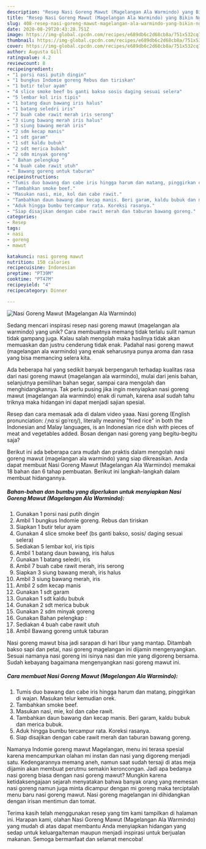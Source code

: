 ```yaml
---
description: "Resep Nasi Goreng Mawut (Magelangan Ala Warmindo) yang Bikin Ngiler"
title: "Resep Nasi Goreng Mawut (Magelangan Ala Warmindo) yang Bikin Ngiler"
slug: 408-resep-nasi-goreng-mawut-magelangan-ala-warmindo-yang-bikin-ngiler
date: 2020-08-29T20:43:28.751Z
image: https://img-global.cpcdn.com/recipes/e689db6c2d68cb8a/751x532cq70/nasi-goreng-mawut-magelangan-ala-warmindo-foto-resep-utama.jpg
thumbnail: https://img-global.cpcdn.com/recipes/e689db6c2d68cb8a/751x532cq70/nasi-goreng-mawut-magelangan-ala-warmindo-foto-resep-utama.jpg
cover: https://img-global.cpcdn.com/recipes/e689db6c2d68cb8a/751x532cq70/nasi-goreng-mawut-magelangan-ala-warmindo-foto-resep-utama.jpg
author: Augusta Gill
ratingvalue: 4.2
reviewcount: 8
recipeingredient:
- "1 porsi nasi putih dingin"
- "1 bungkus Indomie goreng Rebus dan tiriskan"
- "1 butir telur ayam"
- "4 slice smoke beef bs ganti bakso sosis daging sesuai selera"
- "5 lembar kol iris tipis"
- "1 batang daun bawang iris halus"
- "1 batang seledri iris"
- "7 buah cabe rawit merah iris serong"
- "3 siung bawang merah iris halus"
- "3 siung bawang merah iris"
- "2 sdm kecap manis"
- "1 sdt garam"
- "1 sdt kaldu bubuk"
- "2 sdt merica bubuk"
- "2 sdm minyak goreng"
- " Bahan pelengkap "
- "4 buah cabe rawit utuh"
- " Bawang goreng untuk taburan"
recipeinstructions:
- "Tumis duo bawang dan cabe iris hingga harum dan matang, pinggirkan di wajan. Masukan telur kemudian orek."
- "Tambahkan smoke beef."
- "Masukan nasi, mie, kol dan cabe rawit."
- "Tambahkan daun bawang dan kecap manis. Beri garam, kaldu bubuk dan merica bubuk."
- "Aduk hingga bumbu tercampur rata. Koreksi rasanya."
- "Siap disajikan dengan cabe rawit merah dan taburan bawang goreng."
categories:
- Resep
tags:
- nasi
- goreng
- mawut

katakunci: nasi goreng mawut 
nutrition: 150 calories
recipecuisine: Indonesian
preptime: "PT39M"
cooktime: "PT47M"
recipeyield: "4"
recipecategory: Dinner

---
```



![Nasi Goreng Mawut (Magelangan Ala Warmindo)](https://img-global.cpcdn.com/recipes/e689db6c2d68cb8a/751x532cq70/nasi-goreng-mawut-magelangan-ala-warmindo-foto-resep-utama.jpg)

Sedang mencari inspirasi resep nasi goreng mawut (magelangan ala warmindo) yang unik? Cara membuatnya memang tidak terlalu sulit namun tidak gampang juga. Kalau salah mengolah maka hasilnya tidak akan memuaskan dan justru cenderung tidak enak. Padahal nasi goreng mawut (magelangan ala warmindo) yang enak seharusnya punya aroma dan rasa yang bisa memancing selera kita.

Ada beberapa hal yang sedikit banyak berpengaruh terhadap kualitas rasa dari nasi goreng mawut (magelangan ala warmindo), mulai dari jenis bahan, selanjutnya pemilihan bahan segar, sampai cara mengolah dan menghidangkannya. Tak perlu pusing jika ingin menyiapkan nasi goreng mawut (magelangan ala warmindo) enak di rumah, karena asal sudah tahu triknya maka hidangan ini dapat menjadi sajian spesial.

Resep dan cara memasak ada di dalam video yaaa. Nasi goreng (English pronunciation: /ˌnɑːsi ɡɒˈrɛŋ/), literally meaning &#34;fried rice&#34; in both the Indonesian and Malay languages, is an Indonesian rice dish with pieces of meat and vegetables added. Bosan dengan nasi goreng yang begitu-begitu saja?


Berikut ini ada beberapa cara mudah dan praktis dalam mengolah nasi goreng mawut (magelangan ala warmindo) yang siap dikreasikan. Anda dapat membuat Nasi Goreng Mawut (Magelangan Ala Warmindo) memakai 18 bahan dan 6 tahap pembuatan. Berikut ini langkah-langkah dalam membuat hidangannya.

<!--inarticleads1-->

##### Bahan-bahan dan bumbu yang diperlukan untuk menyiapkan Nasi Goreng Mawut (Magelangan Ala Warmindo):

1. Gunakan 1 porsi nasi putih dingin
1. Ambil 1 bungkus Indomie goreng. Rebus dan tiriskan
1. Siapkan 1 butir telur ayam
1. Gunakan 4 slice smoke beef (bs ganti bakso, sosis/ daging sesuai selera)
1. Sediakan 5 lembar kol, iris tipis
1. Ambil 1 batang daun bawang, iris halus
1. Gunakan 1 batang seledri, iris
1. Ambil 7 buah cabe rawit merah, iris serong
1. Siapkan 3 siung bawang merah, iris halus
1. Ambil 3 siung bawang merah, iris
1. Ambil 2 sdm kecap manis
1. Gunakan 1 sdt garam
1. Gunakan 1 sdt kaldu bubuk
1. Gunakan 2 sdt merica bubuk
1. Gunakan 2 sdm minyak goreng
1. Gunakan  Bahan pelengkap :
1. Sediakan 4 buah cabe rawit utuh
1. Ambil  Bawang goreng untuk taburan


Nasi goreng mawut bisa jadi sarapan di hari libur yang mantap. Ditambah bakso sapi dan petai, nasi goreng magelangan ini dijamin mengenyangkan. Sesuai namanya nasi goreng ini isinya nasi dan mie yang digoreng bersama. Sudah kebayang bagaimana mengenyangkan nasi goreng mawut ini. 

<!--inarticleads2-->

##### Cara membuat Nasi Goreng Mawut (Magelangan Ala Warmindo):

1. Tumis duo bawang dan cabe iris hingga harum dan matang, pinggirkan di wajan. Masukan telur kemudian orek.
1. Tambahkan smoke beef.
1. Masukan nasi, mie, kol dan cabe rawit.
1. Tambahkan daun bawang dan kecap manis. Beri garam, kaldu bubuk dan merica bubuk.
1. Aduk hingga bumbu tercampur rata. Koreksi rasanya.
1. Siap disajikan dengan cabe rawit merah dan taburan bawang goreng.


Namanya Indomie goreng mawut Magelangan, menu ini terasa spesial karena mencampurkan olahan mi instan dan nasi yang digoreng menjadi satu. Kedengarannya memang aneh, namun saat sudah tersaji di atas meja dijamin akan membuat perutmu semakin keroncongan. Jadi apa bedanya nasi goreng biasa dengan nasi goreng mawut? Mungkin karena ketidaksengajaan sejarah menyatakan bahwa banyak orang yang memesan nasi goreng namun juga minta dicampur dengan mi goreng maka terciptalah menu baru nasi goreng mawut. Nasi goreng magelangan ini dihidangkan dengan irisan mentimun dan tomat. 

Terima kasih telah menggunakan resep yang tim kami tampilkan di halaman ini. Harapan kami, olahan Nasi Goreng Mawut (Magelangan Ala Warmindo) yang mudah di atas dapat membantu Anda menyiapkan hidangan yang sedap untuk keluarga/teman maupun menjadi inspirasi untuk berjualan makanan. Semoga bermanfaat dan selamat mencoba!
